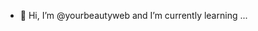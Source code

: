 - 👋 Hi, I’m @yourbeautyweb
and I’m currently learning ...


<!---
yourbeautyweb/yourbeautyweb is a ✨ special ✨ repository because its `README.md` (this file) appears on your GitHub profile.
You can click the Preview link to take a look at your changes.
--->

